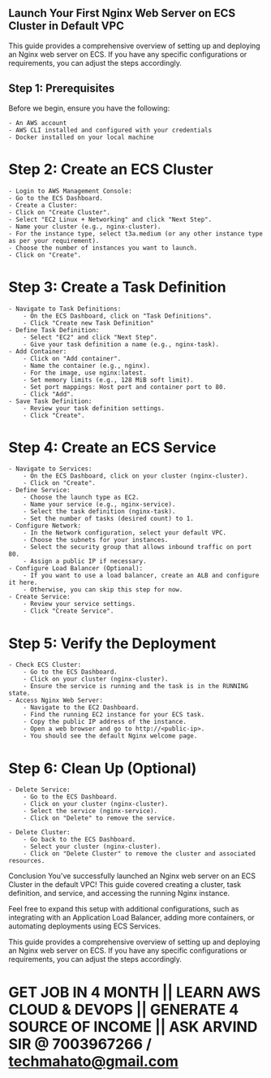 ## Launch Your First Nginx Web Server on ECS Cluster in Default VPC
This guide provides a comprehensive overview of setting up and deploying an Nginx web server on ECS. If you have any specific configurations or requirements, you can adjust the steps accordingly.

## Step 1: Prerequisites
Before we begin, ensure you have the following:

    - An AWS account
    - AWS CLI installed and configured with your credentials
    - Docker installed on your local machine

# Step 2: Create an ECS Cluster
    - Login to AWS Management Console:
    - Go to the ECS Dashboard.
    - Create a Cluster:
    - Click on "Create Cluster".
    - Select "EC2 Linux + Networking" and click "Next Step".
    - Name your cluster (e.g., nginx-cluster).
    - For the instance type, select t3a.medium (or any other instance type as per your requirement).
    - Choose the number of instances you want to launch.
    - Click on "Create".

# Step 3: Create a Task Definition
    - Navigate to Task Definitions:
        - On the ECS Dashboard, click on "Task Definitions".
        - Click "Create new Task Definition"
    - Define Task Definition:
        - Select "EC2" and click "Next Step".
        - Give your task definition a name (e.g., nginx-task).
    - Add Container:
        - Click on "Add container".
        - Name the container (e.g., nginx).
        - For the image, use nginx:latest.
        - Set memory limits (e.g., 128 MiB soft limit).
        - Set port mappings: Host port and container port to 80.
        - Click "Add".
    - Save Task Definition:
        - Review your task definition settings.
        - Click "Create".

# Step 4: Create an ECS Service
    - Navigate to Services:
        - On the ECS Dashboard, click on your cluster (nginx-cluster).
        - Click on "Create".
    - Define Service:
        - Choose the launch type as EC2.
        - Name your service (e.g., nginx-service).
        - Select the task definition (nginx-task).
        - Set the number of tasks (desired count) to 1.
    - Configure Network:
        - In the Network configuration, select your default VPC.
        - Choose the subnets for your instances.
        - Select the security group that allows inbound traffic on port 80.
        - Assign a public IP if necessary.
    - Configure Load Balancer (Optional):
        - If you want to use a load balancer, create an ALB and configure it here.
        - Otherwise, you can skip this step for now.
    - Create Service:
        - Review your service settings.
        - Click "Create Service".

# Step 5: Verify the Deployment
    - Check ECS Cluster:
        - Go to the ECS Dashboard.
        - Click on your cluster (nginx-cluster).
        - Ensure the service is running and the task is in the RUNNING state.
    - Access Nginx Web Server:
        - Navigate to the EC2 Dashboard.
        - Find the running EC2 instance for your ECS task.
        - Copy the public IP address of the instance.
        - Open a web browser and go to http://<public-ip>.
        - You should see the default Nginx welcome page.
# Step 6: Clean Up (Optional)
    - Delete Service:
        - Go to the ECS Dashboard.
        - Click on your cluster (nginx-cluster).
        - Select the service (nginx-service).
        - Click on "Delete" to remove the service.

    - Delete Cluster:
        - Go back to the ECS Dashboard.
        - Select your cluster (nginx-cluster).
        - Click on "Delete Cluster" to remove the cluster and associated resources.

Conclusion
You've successfully launched an Nginx web server on an ECS Cluster in the default VPC! This guide covered creating a cluster, task definition, and service, and accessing the running Nginx instance.

Feel free to expand this setup with additional configurations, such as integrating with an Application Load Balancer, adding more containers, or automating deployments using ECS Services.

This guide provides a comprehensive overview of setting up and deploying an Nginx web server on ECS. If you have any specific configurations or requirements, you can adjust the steps accordingly.

# GET JOB IN 4 MONTH || LEARN AWS CLOUD & DEVOPS || GENERATE 4 SOURCE OF INCOME || ASK ARVIND SIR @ 7003967266 / techmahato@gmail.com